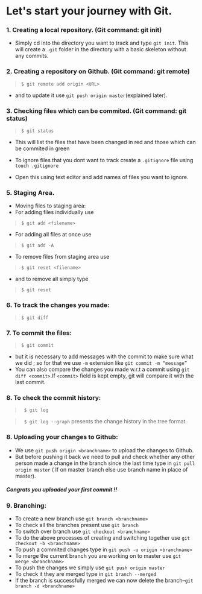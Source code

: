 # Let's start your journey with Git.

### 1. Creating a local repository. (Git command: git init)
- Simply cd into the directory you want to track and type `git init`. This will create a `.git` folder in the directory with a basic skeleton without any commits.

### 2. Creating a repository on Github. (Git command: git remote)
>`$ git remote add origin <URL>`
- and to update it use `git push origin master`(explained later).

### 3. Checking files which can be commited. (Git command: git status)
>`$ git status`
- This will list the files that have been changed in red and those which can be commited in green

- To ignore files that you dont want to track create a `.gitignore` file using `touch .gitignore`
- Open this using text editor and add names of files you want to ignore. 

### 5. Staging Area.
- Moving files to staging area:
- For adding files individually use 
> `$ git add <filename>`
- For adding all files at once use 
> `$ git add -A`
- To remove files from staging area use 
> `$ git reset <filename>`
- and to remove all simply type 
> `$ git reset`

### 6. To track the changes you made:
> `$ git diff`

### 7. To commit the files:
> `$ git commit`
- but it is necessary to add messages with the commit to make sure what we did ; so for that we use `-m` extension like `git commit -m “message”`
- You can also compare the changes you made w.r.t a commit using `git diff <commit>`.If `<commit>` field is kept empty, git will compare it with the last commit.

### 8. To check the commit history:
>` $ git log`

>` $ git log --graph` presents the change history in the tree format. 

### 8. Uploading your changes to Github:
- We use `git push origin <branchname>` to upload the changes to Github.
- But before pushing it back we need to pull and check whether any other person made a change in the branch since the last time type in `git pull origin master` ( If on master branch else use branch name in place of master).

##### Congrats you uploaded your first commit !!

### 9. Branching:
- To create a new branch use `git branch <branchname>`
- To check all the branches present use `git branch`
- To switch over branch use `git checkout <branchname>`
- To do the above processes of creating and switching together use `git checkout -b <branchname>`
- To push a commited changes type in `git push -u origin <branchname>`
- To merge the current branch you are working on to master use `git merge <branchname>`
- To push the changes we simply use `git push origin master`
- To check it they are merged type in `git branch --merged`
- If the branch is successfully merged we can now delete the branch–`git branch -d <branchname>`
